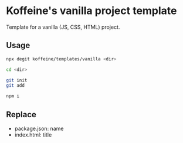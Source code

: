 # Koffeine's vanilla project template

Template for a vanilla (JS, CSS, HTML) project.

## Usage

```sh
npx degit koffeine/templates/vanilla <dir>

cd <dir>

git init
git add

npm i
```

## Replace

- package.json: name
- index.html: title